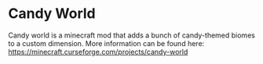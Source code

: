 # Candy World
Candy world is a minecraft mod that adds a bunch of candy-themed biomes to a custom dimension. More information can be found here:
https://minecraft.curseforge.com/projects/candy-world
